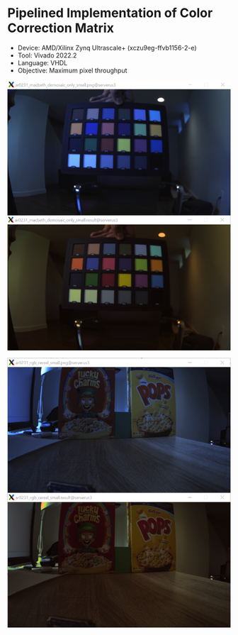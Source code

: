# Pipelined Implementation of Color Correction Matrix
* Device: AMD/Xilinx Zynq Ultrascale+ (xczu9eg-ffvb1156-2-e)
* Tool: Vivado 2022.2
* Language: VHDL
* Objective: Maximum pixel throughput

![result1](images/result1.png) 

![result2](images/result2.png)